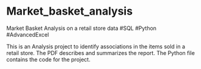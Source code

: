 # Market_basket_analysis
Market Basket Analysis on a retail store data #SQL #Python #AdvancedExcel

This is an Analysis project to identify associations in the items sold in a retail store.
The PDF describes and summarizes the report. The Python file contains the code for the project. 
